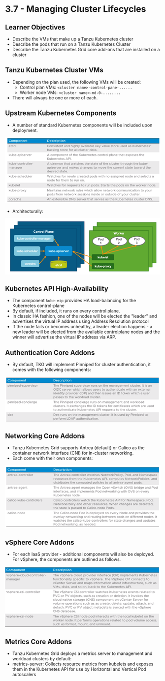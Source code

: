 # 3.7 - Managing Cluster Lifecycles

## Learner Objectives

- Describe the VMs that make up a Tanzu Kubernetes cluster
- Describe the pods that run on a Tanzu Kubernetes Cluster
- Describe the Tanzu Kubernetes Grid core add-ons that are installed on a cluster

## Tanzu Kubernetes Cluster VMs

- Depending on the plan used, the following VMs will be created:
  - Control plan VMs: `<cluster name>-control-pane-......`
  - Worker node VMs: `<cluster name>-md-0-........`
- There will always be one or more of each.

## Upstream Kubernetes Components

- A number of standard Kubernetes components will be included upon deployment.

![Untitled](img/kubernetes-components.png)

- Architecturally:

![Untitled](img/kubernetes-component-architecture.png)

## Kubernetes API High-Availability

- The component `kube-vip` provides HA load-balancing for the Kubernetes control-plane
- By default, if included, it runs on every control plane.
- In classic HA fashion, one of the nodes will be elected the "leader" and advertises the virtual IP address using Address Resolution protocol
- If the node fails or becomes unhealthy, a leader election happens - a new leader will be elected from the available controlplane nodes and the winner will advertise the virtual IP address via ARP.

## Authentication Core Addons

- By default, TKG will implement Pinniped for cluster authentication, it comes with the following components:

![Untitled](img/authentication-addons.png)

## Networking Core Addons

- Tanzu Kubernetes Grid supports Antrea (default) or Calico as the container network interface (CNI) for in-cluster networking.
- Each come with their own components:

![Untitled](img/networking-addons.png)

## vSphere Core Addons

- For each IaaS provider - additional components will also be deployed. For vSphere, the components are outlined as follows.

![Untitled](img/vsphere-core-addons.png)

## Metrics Core Addons

- Tanzu Kubernetes Grid deploys a metrics server to management and workload clusters by default:
- metrics-server: Collects resource metrics from kubelets and exposes them in the Kubernetes API for use by Horizontal and Vertical Pod autoscalers
